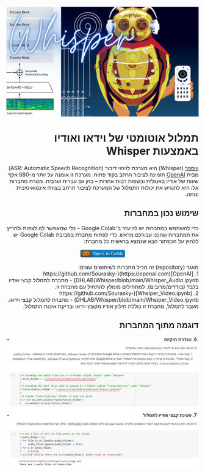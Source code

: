 
<div dir="rtl" markdown="1">

<p align="center">
<img src="https://github.com/Sourasky-DHLAB/Whisper/blob/main/Whisper.png" style="display: block; margin-left: auto; margin-right: auto;">
</p>

# תמלול אוטומטי של וידאו ואודיו באמצעות Whisper

[וויספר](https://openai.com/blog/whisper) (Whisper) היא מערכת לזיהוי דיבור (ASR: Automatic Speech Recognition) מבית [OpenAI](https://openai.com) הזמינה לציבור הרחב בקוד פתוח. מערכת זו אומנה על יותר מ-680 אלף שעות של אודיו באנגלית ובשפות רבות אחרות – בהן גם עברית וערבית. מטרת מחברות אלו היא להנגיש את יכולות התמלול של המערכת לציבור הרחב בצורה אינטואיטיבית ונוחה. 

## שימוש נכון במחברות

כדי להשתמש במחברות יש להיעזר ב־Google Colab – כלי שמאפשר לנו לצפות ולהריץ את המחברות שהכנו עבורכם מראש. כדי לפתוח מחברת בסביבת Google Colab יש ללחוץ על הכפתור הבא שנמצא בראשית כל מחברת:<br>
<p align="center">
    <img src="https://github.com/Sourasky-DHLAB/Whisper/blob/main/colab.png">
</p>


<div dir="rtl" markdown="1">
מאגר (repository) זה מכיל מחברות לשימושים שונים:<br>
1. [OpenAI](https://openai.com)(https://github.com/Sourasky-DHLAB/Whisper/blob/main/Whisper_Audio.ipynb) - מחברת לתמלול קבצי אודיו בלבד (בודדים/מרובים). למתחילים מומלץ להתחיל עם מחברת זו.<br>
2. [Whsiper_Video.ipynb](https://github.com/Sourasky-DHLAB/Whisper/blob/main/Whsiper_Video.ipynb) - מחברת לתמלול קבצי וידאו. מעבר לתמלול, מחברת זו כוללת חילוץ אודיו מקובץ וידאו ובדיקת איכות התמלול. <br>

## דוגמה מתוך המחברות

<p align="center">
    <img src="https://github.com/Sourasky-DHLAB/Whisper/blob/main/screenshot.png">
</p>
 
</div>
